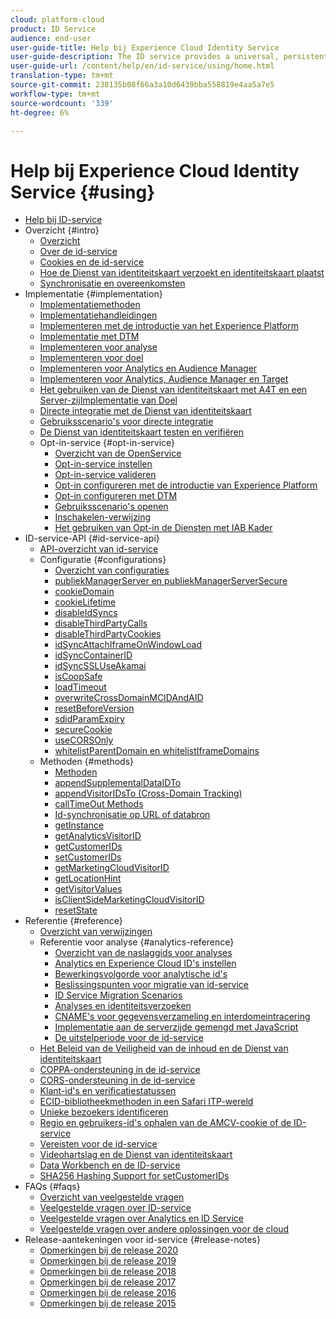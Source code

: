 ```yaml
---
cloud: platform-cloud
product: ID Service
audience: end-user
user-guide-title: Help bij Experience Cloud Identity Service
user-guide-description: The ID service provides a universal, persistent ID that identifies your visitors across all the solutions in the Experience Cloud. It can replace ID generation code for services such as Analytics, Audience Manager, Target, and other Experience Cloud solutions or features.
user-guide-url: /content/help/en/id-service/using/home.html
translation-type: tm+mt
source-git-commit: 238135b08f66a3a10d6439bba558819e4aa5a7e5
workflow-type: tm+mt
source-wordcount: '339'
ht-degree: 6%

---
```



# Help bij Experience Cloud Identity Service {#using}

+ [Help bij ID-service](home.md)
+ Overzicht {#intro}
   + [Overzicht](introduction/overview.md)
   + [Over de id-service](introduction/about-id-service.md)
   + [Cookies en de id-service](introduction/cookies.md)
   + [Hoe de Dienst van identiteitskaart verzoekt en identiteitskaart plaatst](introduction/id-request.md)
   + [Synchronisatie en overeenkomsten](introduction/match-rates.md)
+ Implementatie {#implementation}
   + [Implementatiemethoden](implementation-guides/implementation-methods.md)
   + [Implementatiehandleidingen](implementation-guides/implementation-guides.md)
   + [Implementeren met de introductie van het Experience Platform](implementation-guides/ecid-implement-with-launch.md)
   + [Implementatie met DTM](implementation-guides/standard.md)
   + [Implementeren voor analyse](implementation-guides/setup-analytics.md)
   + [Implementeren voor doel](implementation-guides/setup-target.md)
   + [Implementeren voor Analytics en Audience Manager](implementation-guides/setup-aam-analytics.md)
   + [Implementeren voor Analytics, Audience Manager en Target](implementation-guides/setup-aam-analytics-target.md)
   + [Het gebruiken van de Dienst van identiteitskaart met A4T en een Server-zijImplementatie van Doel](implementation-guides/ecid-a4t-target.md)
   + [Directe integratie met de Dienst van identiteitskaart](implementation-guides/direct-integration.md)
   + [Gebruiksscenario&#39;s voor directe integratie](implementation-guides/direct-integration-examples.md)
   + [De Dienst van identiteitskaart testen en verifiëren](implementation-guides/test-verify.md)
   + Opt-in-service {#opt-in-service}
      + [Overzicht van de OpenService](implementation-guides/opt-in-service/optin-overview.md)
      + [Opt-in-service instellen](implementation-guides/opt-in-service/getting-started.md)
      + [Opt-in-service valideren](implementation-guides/opt-in-service/testing-optin-and-iab-plugin.md)
      + [Opt-in configureren met de introductie van Experience Platform](implementation-guides/opt-in-service/launch.md)
      + [Opt-in configureren met DTM](implementation-guides/opt-in-service/optin-dtm.md)
      + [Gebruiksscenario&#39;s openen](implementation-guides/opt-in-service/use-cases.md)
      + [Inschakelen-verwijzing](implementation-guides/opt-in-service/api.md)
      + [Het gebruiken van Opt-in de Diensten met IAB Kader](implementation-guides/opt-in-service/iab.md)
+ ID-service-API {#id-service-api}
   + [API-overzicht van id-service](library/library.md)
   + Configuratie {#configurations}
      + [Overzicht van configuraties](library/function-vars/function-vars.md)
      + [publiekManagerServer en publiekManagerServerSecure](library/function-vars/subdomain-config.md)
      + [cookieDomain](library/function-vars/cookiedomain.md)
      + [cookieLifetime](library/function-vars/cookielifetime.md)
      + [disableIdSyncs](library/function-vars/disableidsync.md)
      + [disableThirdPartyCalls](library/function-vars/disablethirdpartycalls.md)
      + [disableThirdPartyCookies](library/function-vars/disable-cookies.md)
      + [idSyncAttachIframeOnWindowLoad](library/function-vars/idsyncattachiframeonwindowload.md)
      + [idSyncContainerID](library/function-vars/idsyncontainerid.md)
      + [idSyncSSLUseAkamai](library/function-vars/idsyncssluseakamai.md)
      + [isCoopSafe](library/function-vars/coopsafe.md)
      + [loadTimeout](library/function-vars/loadtimeout.md)
      + [overwriteCrossDomainMCIDAndAID](library/function-vars/overwrite-visitor-id.md)
      + [resetBeforeVersion](library/function-vars/resetbeforeversion.md)
      + [sdidParamExpiry](library/function-vars/sdidparamexpiry.md)
      + [secureCookie](library/function-vars/securecookie.md)
      + [useCORSOnly](library/function-vars/use-cors-only.md)
      + [whitelistParentDomain en whitelistIframeDomains](library/function-vars/whitelistdomain.md)
   + Methoden {#methods}
      + [Methoden](library/get-set/get-set.md)
      + [appendSupplementalDataIDTo](library/get-set/appendsupplementaldataidto.md)
      + [appendVisitorIDsTo (Cross-Domain Tracking)](library/get-set/appendvisitorid.md)
      + [callTimeOut Methods](library/get-set/timeout-functions.md)
      + [Id-synchronisatie op URL of databron](library/get-set/idsync.md)
      + [getInstance](library/get-set/getinstance.md)
      + [getAnalyticsVisitorID](library/get-set/getanalyticsvisitorid.md)
      + [getCustomerIDs](library/get-set/getcustomerids.md)
      + [setCustomerIDs](library/get-set/setcustomerids.md)
      + [getMarketingCloudVisitorID](library/get-set/getmcvid.md)
      + [getLocationHint](library/get-set/getlocationhint.md)
      + [getVisitorValues](library/get-set/getvisitorvalues.md)
      + [isClientSideMarketingCloudVisitorID](library/get-set/client-side-id.md)
      + [resetState](library/get-set/resetstate.md)
+ Referentie {#reference}
   + [Overzicht van verwijzingen](reference/reference.md)
   + Referentie voor analyse {#analytics-reference}
      + [Overzicht van de naslaggids voor analyses](reference/analytics-reference/analytics-reference.md)
      + [Analytics en Experience Cloud ID&#39;s instellen](reference/analytics-reference/analytics-ids.md)
      + [Bewerkingsvolgorde voor analytische id&#39;s](reference/analytics-reference/analytics-order-of-operations.md)
      + [Beslissingspunten voor migratie van id-service](reference/analytics-reference/migration-decisions.md)
      + [ID Service Migration Scenarios](reference/analytics-reference/migration-scenarios.md)
      + [Analyses en identiteitsverzoeken](reference/analytics-reference/legacy-analytics.md)
      + [CNAME&#39;s voor gegevensverzameling en interdomeintracering](reference/analytics-reference/cname.md)
      + [Implementatie aan de serverzijde gemengd met JavaScript](reference/analytics-reference/server-side.md)
      + [De uitstelperiode voor de id-service](reference/analytics-reference/grace-period.md)
   + [Het Beleid van de Veiligheid van de inhoud en de Dienst van identiteitskaart](reference/csp.md)
   + [COPPA-ondersteuning in de id-service](reference/coppa.md)
   + [CORS-ondersteuning in de id-service](reference/cors.md)
   + [Klant-id&#39;s en verificatiestatussen](reference/authenticated-state.md)
   + [ECID-bibliotheekmethoden in een Safari ITP-wereld](reference/ecid-library-methods.md)
   + [Unieke bezoekers identificeren](reference/unique-vis-method.md)
   + [Regio en gebruikers-id&#39;s ophalen van de AMCV-cookie of de ID-service](reference/regions.md)
   + [Vereisten voor de id-service](reference/requirements.md)
   + [Videohartslag en de Dienst van identiteitskaart](reference/heartbeat.md)
   + [Data Workbench en de ID-service](reference/dwb.md)
   + [SHA256 Hashing Support for setCustomerIDs](reference/hashing-support.md)
+ FAQs {#faqs}
   + [Overzicht van veelgestelde vragen](faq-intro/faq-intro.md)
   + [Veelgestelde vragen over ID-service](faq-intro/faq.md)
   + [Veelgestelde vragen over Analytics en ID Service](faq-intro/analytics-faq.md)
   + [Veelgestelde vragen over andere oplossingen voor de cloud](faq-intro/other-faq.md)
+ Release-aantekeningen voor id-service {#release-notes}
   + [Opmerkingen bij de release 2020](release-notes/release-notes.md)
   + [Opmerkingen bij de release 2019](release-notes/notes-2019.md)
   + [Opmerkingen bij de release 2018](release-notes/notes-2018.md)
   + [Opmerkingen bij de release 2017](release-notes/notes-2017.md)
   + [Opmerkingen bij de release 2016](release-notes/notes-2016.md)
   + [Opmerkingen bij de release 2015](release-notes/notes-2015.md)
